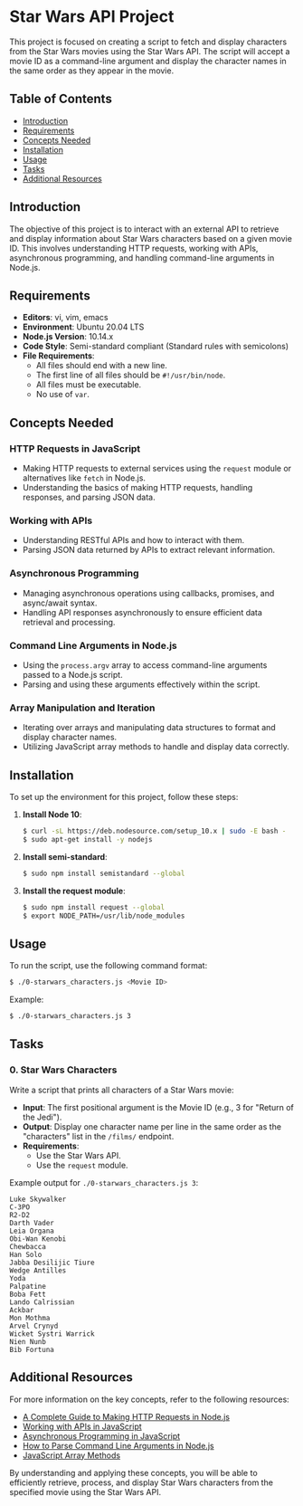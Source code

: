 # Star Wars API Project

This project is focused on creating a script to fetch and display characters from the Star Wars movies using the Star Wars API. The script will accept a movie ID as a command-line argument and display the character names in the same order as they appear in the movie.

## Table of Contents

- [Introduction](#introduction)
- [Requirements](#requirements)
- [Concepts Needed](#concepts-needed)
- [Installation](#installation)
- [Usage](#usage)
- [Tasks](#tasks)
- [Additional Resources](#additional-resources)

## Introduction

The objective of this project is to interact with an external API to retrieve and display information about Star Wars characters based on a given movie ID. This involves understanding HTTP requests, working with APIs, asynchronous programming, and handling command-line arguments in Node.js.

## Requirements

- **Editors**: vi, vim, emacs
- **Environment**: Ubuntu 20.04 LTS
- **Node.js Version**: 10.14.x
- **Code Style**: Semi-standard compliant (Standard rules with semicolons)
- **File Requirements**:
  - All files should end with a new line.
  - The first line of all files should be `#!/usr/bin/node`.
  - All files must be executable.
  - No use of `var`.

## Concepts Needed

### HTTP Requests in JavaScript
- Making HTTP requests to external services using the `request` module or alternatives like `fetch` in Node.js.
- Understanding the basics of making HTTP requests, handling responses, and parsing JSON data.

### Working with APIs
- Understanding RESTful APIs and how to interact with them.
- Parsing JSON data returned by APIs to extract relevant information.

### Asynchronous Programming
- Managing asynchronous operations using callbacks, promises, and async/await syntax.
- Handling API responses asynchronously to ensure efficient data retrieval and processing.

### Command Line Arguments in Node.js
- Using the `process.argv` array to access command-line arguments passed to a Node.js script.
- Parsing and using these arguments effectively within the script.

### Array Manipulation and Iteration
- Iterating over arrays and manipulating data structures to format and display character names.
- Utilizing JavaScript array methods to handle and display data correctly.

## Installation

To set up the environment for this project, follow these steps:

1. **Install Node 10**:
    ```bash
    $ curl -sL https://deb.nodesource.com/setup_10.x | sudo -E bash -
    $ sudo apt-get install -y nodejs
    ```

2. **Install semi-standard**:
    ```bash
    $ sudo npm install semistandard --global
    ```

3. **Install the request module**:
    ```bash
    $ sudo npm install request --global
    $ export NODE_PATH=/usr/lib/node_modules
    ```

## Usage

To run the script, use the following command format:
```bash
$ ./0-starwars_characters.js <Movie ID>
```

Example:
```bash
$ ./0-starwars_characters.js 3
```

## Tasks

### 0. Star Wars Characters

Write a script that prints all characters of a Star Wars movie:

- **Input**: The first positional argument is the Movie ID (e.g., 3 for "Return of the Jedi").
- **Output**: Display one character name per line in the same order as the "characters" list in the `/films/` endpoint.
- **Requirements**:
  - Use the Star Wars API.
  - Use the `request` module.

Example output for `./0-starwars_characters.js 3`:
```text
Luke Skywalker
C-3PO
R2-D2
Darth Vader
Leia Organa
Obi-Wan Kenobi
Chewbacca
Han Solo
Jabba Desilijic Tiure
Wedge Antilles
Yoda
Palpatine
Boba Fett
Lando Calrissian
Ackbar
Mon Mothma
Arvel Crynyd
Wicket Systri Warrick
Nien Nunb
Bib Fortuna
```

## Additional Resources

For more information on the key concepts, refer to the following resources:

- [A Complete Guide to Making HTTP Requests in Node.js](https://blog.example.com/making-http-requests-in-nodejs)
- [Working with APIs in JavaScript](https://blog.example.com/working-with-apis-in-javascript)
- [Asynchronous Programming in JavaScript](https://blog.example.com/asynchronous-programming-in-javascript)
- [How to Parse Command Line Arguments in Node.js](https://blog.example.com/parse-command-line-arguments-in-nodejs)
- [JavaScript Array Methods](https://developer.mozilla.org/en-US/docs/Web/JavaScript/Reference/Global_Objects/Array)

By understanding and applying these concepts, you will be able to efficiently retrieve, process, and display Star Wars characters from the specified movie using the Star Wars API.
